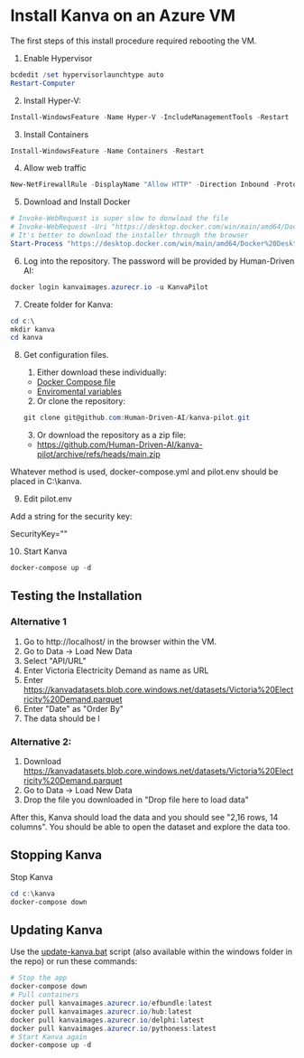 # Install Kanva on an Azure VM

The first steps of this install procedure required rebooting the VM.

1. Enable Hypervisor
```powershell
bcdedit /set hypervisorlaunchtype auto
Restart-Computer
```

2. Install Hyper-V:
```powershell
Install-WindowsFeature -Name Hyper-V -IncludeManagementTools -Restart
```

3. Install Containers
```powershell
Install-WindowsFeature -Name Containers -Restart
```

4. Allow web traffic
```powershell
New-NetFirewallRule -DisplayName "Allow HTTP" -Direction Inbound -Protocol TCP -LocalPort 80 -Action Allow -Profile Any
```

5. Download and Install Docker
```powershell
# Invoke-WebRequest is super slow to donwload the file
# Invoke-WebRequest -Uri "https://desktop.docker.com/win/main/amd64/Docker%20Desktop%20Installer.exe" -OutFile "DockerDesktopInstaller.exe"
# It's better to download the installer through the browser
Start-Process "https://desktop.docker.com/win/main/amd64/Docker%20Desktop%20Installer.exe"
```

6. Log into the repository. The password will be provided by Human-Driven AI:
```powershell
docker login kanvaimages.azurecr.io -u KanvaPilot
```

7. Create folder for Kanva:
```powershell
cd c:\
mkdir kanva
cd kanva
```
8. Get configuration files.

    1. Either download these individually:
    - [Docker Compose file](https://raw.githubusercontent.com/Human-Driven-AI/kanva-pilot/refs/heads/main/windows/docker-compose.yml)
    - [Enviromental variables](https://github.com/Human-Driven-AI/kanva-pilot/blob/main/windows/pilot.env)
    2. Or clone the repository:
    ```powershell
    git clone git@github.com:Human-Driven-AI/kanva-pilot.git
    ```
    3. Or download the repository as a zip file:
    - https://github.com/Human-Driven-AI/kanva-pilot/archive/refs/heads/main.zip


Whatever method is used, docker-compose.yml and pilot.env should be placed in C:\kanva.

9. Edit pilot.env

Add a string for the security key:

SecurityKey=""

10. Start Kanva
```powershell
docker-compose up -d
```

## Testing the Installation

### Alternative 1
1. Go to http://localhost/ in the browser within the VM.
2. Go to Data -> Load New Data
3. Select "API/URL"
4. Enter Victoria Electricity Demand as name as URL
5. Enter https://kanvadatasets.blob.core.windows.net/datasets/Victoria%20Electricity%20Demand.parquet 
6. Enter "Date" as "Order By"
7. The data should be l

### Alternative 2:
1. Download https://kanvadatasets.blob.core.windows.net/datasets/Victoria%20Electricity%20Demand.parquet 
2. Go to Data -> Load New Data
3. Drop the file you downloaded in "Drop file here to load data"

After this, Kanva should load the data and you should see "2,16 rows, 14 columns". You should be able to open the dataset and explore the data too.

## Stopping Kanva
Stop Kanva
```powershell
cd c:\kanva
docker-compose down
```

## Updating Kanva
Use the [update-kanva.bat](https://raw.githubusercontent.com/Human-Driven-AI/kanva-pilot/refs/heads/main/windows/update-kanva.bat) script (also available within the windows folder in the repo) or run these commands:

```powershell
# Stop the app
docker-compose down
# Pull containers
docker pull kanvaimages.azurecr.io/efbundle:latest
docker pull kanvaimages.azurecr.io/hub:latest
docker pull kanvaimages.azurecr.io/delphi:latest
docker pull kanvaimages.azurecr.io/pythoness:latest
# Start Kanva again
docker-compose up -d
```